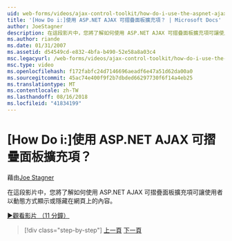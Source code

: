 ```yaml
---
uid: web-forms/videos/ajax-control-toolkit/how-do-i-use-the-aspnet-ajax-collapsable-panel-extender
title: '[How Do i:]使用 ASP.NET AJAX 可摺疊面板擴充項？ | Microsoft Docs'
author: JoeStagner
description: 在這段影片中，您將了解如何使用 ASP.NET AJAX 可摺疊面板擴充項可讓使用者以動態方式顯示或隱藏在網頁上的內容。
ms.author: riande
ms.date: 01/31/2007
ms.assetid: d54549cd-e832-4bfa-b490-52e58a8a03c4
msc.legacyurl: /web-forms/videos/ajax-control-toolkit/how-do-i-use-the-aspnet-ajax-collapsable-panel-extender
msc.type: video
ms.openlocfilehash: f172fabfc24d7146696aeadf6e47a51d62da00a0
ms.sourcegitcommit: 45ac74e400f9f2b7dbded66297730f6f14a4eb25
ms.translationtype: MT
ms.contentlocale: zh-TW
ms.lasthandoff: 08/16/2018
ms.locfileid: "41834199"
---
```

<a name="how-do-i-use-the-aspnet-ajax-collapsable-panel-extender"></a>[How Do i:]使用 ASP.NET AJAX 可摺疊面板擴充項？
====================
藉由[Joe Stagner](https://github.com/JoeStagner)

在這段影片中，您將了解如何使用 ASP.NET AJAX 可摺疊面板擴充項可讓使用者以動態方式顯示或隱藏在網頁上的內容。

[&#9654;觀看影片 （11 分鐘）](https://channel9.msdn.com/Blogs/ASP-NET-Site-Videos/how-do-i-use-the-aspnet-ajax-collapsable-panel-extender)

> [!div class="step-by-step"]
> [上一頁](how-do-i-use-the-aspnet-ajax-accordion-control.md)
> [下一頁](how-do-i-use-the-aspnet-ajax-draggable-panel-extender.md)
